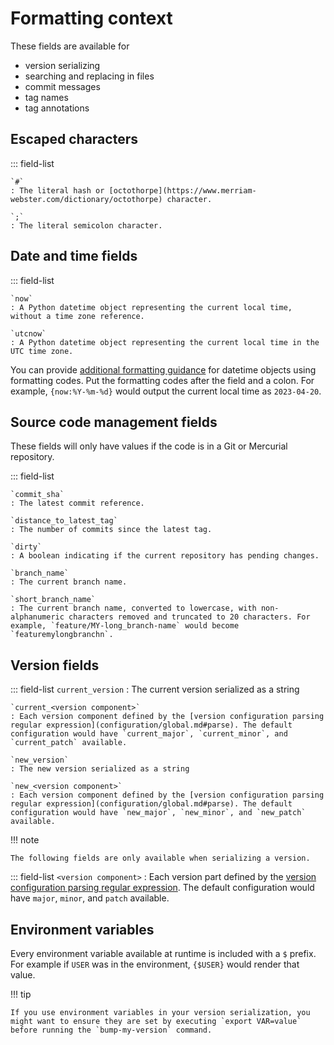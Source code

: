 # Formatting context

These fields are available for

- version serializing
- searching and replacing in files
- commit messages
- tag names
- tag annotations

## Escaped characters

::: field-list

    `#`
    : The literal hash or [octothorpe](https://www.merriam-webster.com/dictionary/octothorpe) character.
    
    `;`
    : The literal semicolon character.


## Date and time fields

::: field-list

    `now`
    : A Python datetime object representing the current local time, without a time zone reference.
    
    `utcnow`
    : A Python datetime object representing the current local time in the UTC time zone.

You can provide [additional formatting guidance](https://docs.python.org/3.11/library/datetime.html#strftime-and-strptime-format-codes) for datetime objects using formatting codes. Put the formatting codes after the field and a colon. For example, `{now:%Y-%m-%d}` would output the current local time as `2023-04-20`.

## Source code management fields

These fields will only have values if the code is in a Git or Mercurial repository.

::: field-list

    `commit_sha`
    : The latest commit reference.
    
    `distance_to_latest_tag`
    : The number of commits since the latest tag.
    
    `dirty`
    : A boolean indicating if the current repository has pending changes.
    
    `branch_name`
    : The current branch name.
    
    `short_branch_name`
    : The current branch name, converted to lowercase, with non-alphanumeric characters removed and truncated to 20 characters. For example, `feature/MY-long_branch-name` would become `featuremylongbranchn`.

## Version fields

::: field-list
    `current_version`
    : The current version serialized as a string
    
    `current_<version component>`
    : Each version component defined by the [version configuration parsing regular expression](configuration/global.md#parse). The default configuration would have `current_major`, `current_minor`, and `current_patch` available.
    
    `new_version`
    : The new version serialized as a string
    
    `new_<version component>`
    : Each version component defined by the [version configuration parsing regular expression](configuration/global.md#parse). The default configuration would have `new_major`, `new_minor`, and `new_patch` available.

!!! note

    The following fields are only available when serializing a version.

::: field-list
    `<version component>`
    : Each version part defined by the [version configuration parsing regular expression](configuration/global.md#parse). The default configuration would have `major`, `minor`, and `patch` available.

## Environment variables

Every environment variable available at runtime is included with a `$` prefix. For example if `USER` was in the environment, `{$USER}` would render that value.

!!! tip

    If you use environment variables in your version serialization, you might want to ensure they are set by executing `export VAR=value` before running the `bump-my-version` command.
